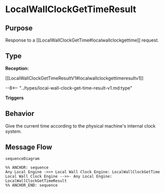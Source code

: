 <div class="message">

# LocalWallClockGetTimeResult

## Purpose

<!-- --8<-- [start:purpose] -->
Response to a [[LocalWallClockGetTime#localwallclockgettime]] request. 
<!-- --8<-- [end:purpose] -->

## Type

<!-- --8<-- [start:type] -->
**Reception:**

[[LocalWallClockGetTimeResultV1#localwallclockgettimeresultv1]]

--8<-- "../types/local-wall-clock-get-time-result-v1.md:type"

**Triggers**

<!-- --8<-- [end:type] -->

## Behavior

<!-- --8<-- [start:behavior] -->
Give the current time according to the physical machine's internal clock system.
<!-- --8<-- [end:behavior] -->


## Message Flow

<!-- --8<-- [start:messages] -->
```mermaid
sequenceDiagram

%% ANCHOR: sequence
Any Local Engine ->>+ Local Wall Clock Engine: LocalWallClockGetTime
Local Wall Clock Engine -->>- Any Local Engine: LocalWallClockGetTimeResult
%% ANCHOR_END: sequence
```

<!-- --8<-- [end:messages] -->

</div>